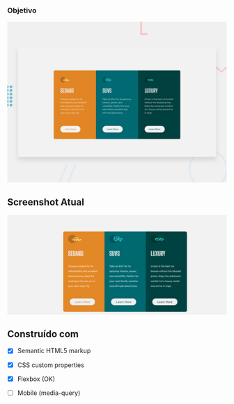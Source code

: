 ### Objetivo

![Design preview for the 3-column preview card component coding challenge](./design/desktop-preview.jpg)


## Screenshot Atual

![](./images/screenshot.png)

## Construído com

- [x] Semantic HTML5 markup
- [x] CSS custom properties
- [x] Flexbox (OK)
- [ ] Mobile (media-query)








